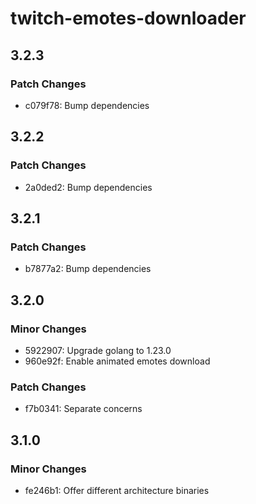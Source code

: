 # twitch-emotes-downloader

## 3.2.3

### Patch Changes

- c079f78: Bump dependencies

## 3.2.2

### Patch Changes

- 2a0ded2: Bump dependencies

## 3.2.1

### Patch Changes

- b7877a2: Bump dependencies

## 3.2.0

### Minor Changes

- 5922907: Upgrade golang to 1.23.0
- 960e92f: Enable animated emotes download

### Patch Changes

- f7b0341: Separate concerns

## 3.1.0

### Minor Changes

- fe246b1: Offer different architecture binaries
